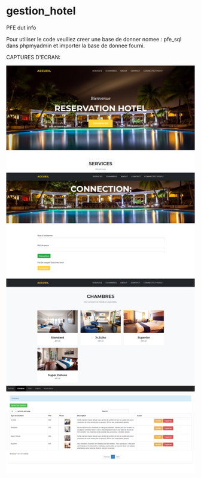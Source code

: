 # gestion_hotel
PFE dut info


Pour utiliser le code veuillez creer une base de donner nomee : pfe_sql dans phpmyadmin et importer 
la base de donnee fourni.


CAPTURES D'ECRAN:

![alt text](https://github.com/H-Saad/gestion_hotel/blob/main/screenshots/1.PNG?raw=true)
![alt text](https://github.com/H-Saad/gestion_hotel/blob/main/screenshots/2.PNG?raw=true)
![alt text](https://github.com/H-Saad/gestion_hotel/blob/main/screenshots/6.PNG?raw=true)
![alt text](https://github.com/H-Saad/gestion_hotel/blob/main/screenshots/4.PNG?raw=true)

